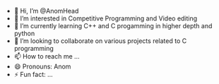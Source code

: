 - 👋 Hi, I’m @AnomHead
- 👀 I’m interested in Competitive Programming and Video editing
- 🌱 I’m currently learning C++ and C progamming in higher depth and python
- 💞️ I’m looking to collaborate on various projects related to C programming
- 📫 How to reach me ...
- 😄 Pronouns: Anom
- ⚡ Fun fact: ...

<!---
AnomHead/AnomHead is a ✨ special ✨ repository because its `README.md` (this file) appears on your GitHub profile.
You can click the Preview link to take a look at your changes.
--->

